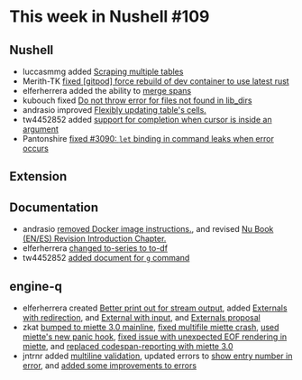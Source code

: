 # This week in Nushell #109

## Nushell

- luccasmmg added [Scraping multiple tables](https://github.com/nushell/nushell/pull/4036) 
- Merith-TK [fixed [gitpod] force rebuild of dev container to use latest rust](https://github.com/nushell/nushell/pull/4033) 
- elferherrera added the ability to [merge spans](https://github.com/nushell/nushell/pull/4031) 
- kubouch fixed [Do not throw error for files not found in lib_dirs](https://github.com/nushell/nushell/pull/4029) 
- andrasio improved [Flexibly updating table's cells.](https://github.com/nushell/nushell/pull/4027) 
- tw4452852 added [support for completion when cursor is inside an argument](https://github.com/nushell/nushell/pull/4023) 
- Pantonshire [fixed #3090: `let` binding in command leaks when error occurs](https://github.com/nushell/nushell/pull/4022) 
## Extension

## Documentation

- andrasio [removed Docker image instructions.](https://github.com/nushell/nushell.github.io/pull/197), and revised [Nu Book (EN/ES) Revision Introduction Chapter.](https://github.com/nushell/nushell.github.io/pull/195) 
- elferherrera [changed to-series to to-df](https://github.com/nushell/nushell.github.io/pull/196) 
- tw4452852 [added document for `g` command](https://github.com/nushell/nushell.github.io/pull/194) 

## engine-q

- elferherrera created [Better print out for stream output](https://github.com/nushell/engine-q/pull/62), added [Externals with redirection](https://github.com/nushell/engine-q/pull/61), and [External with input](https://github.com/nushell/engine-q/pull/51), and [Externals proposal](https://github.com/nushell/engine-q/pull/50) 
- zkat [bumped to miette 3.0 mainline](https://github.com/nushell/engine-q/pull/60), [fixed multifile miette crash](https://github.com/nushell/engine-q/pull/57), [used miette's new panic hook](https://github.com/nushell/engine-q/pull/55), [fixed issue with unexpected EOF rendering in miette](https://github.com/nushell/engine-q/pull/54), and [replaced codespan-reporting with miette 3.0](https://github.com/nushell/engine-q/pull/52) 
- jntrnr added [multiline validation](https://github.com/nushell/engine-q/pull/59), updated errors to [show entry number in error](https://github.com/nushell/engine-q/pull/58), and [added some improvements to errors](https://github.com/nushell/engine-q/pull/53) 
